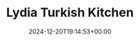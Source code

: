 ---
date: 2024-12-20T19:14:53+00:00
title: Lydia Turkish Kitchen
latitude: 52.038338730218854
longitude: 0.7294128031936883
url: https://foursquare.com/v/5e72a9241d45436e4a5fad12
category: checkin
---